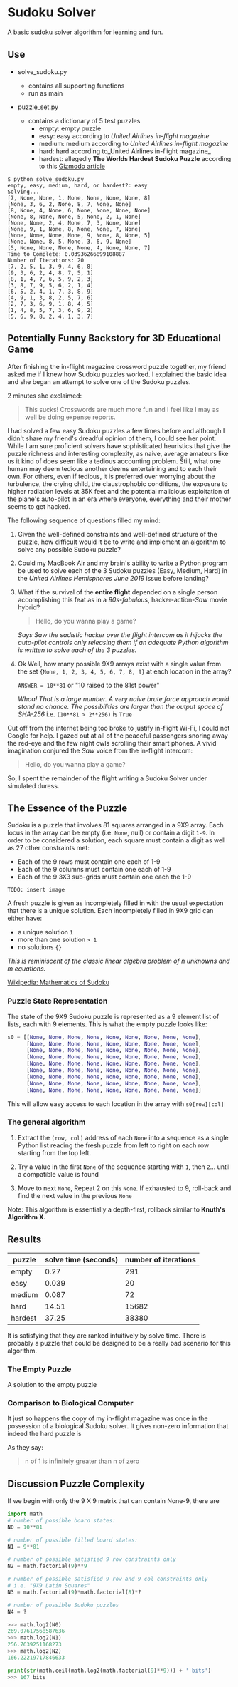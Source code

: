 # Sudoku Solver

A basic sudoku solver algorithm for learning and fun.
## Use

* solve_sudoku.py
  * contains all supporting functions
  * run as main


* puzzle_set.py
  * contains a dictionary of 5 test puzzles
    * empty: empty puzzle
    * easy: easy according to _United Airlines in-flight magazine_
    * medium: medium according to _United Airlines in-flight magazine_
    * hard: hard according to_United Airlines in-flight magazine_
    * hardest: allegedly **The Worlds Hardest Sudoku Puzzle** according to this
    [Gizmodo article](https://gizmodo.com/can-you-solve-the-10-hardest-logic-puzzles-ever-created-1064112665)

```console
$ python solve_sudoku.py
empty, easy, medium, hard, or hardest?: easy
Solving...
[7, None, None, 1, None, None, None, None, 8]
[None, 3, 6, 2, None, 8, 7, None, None]
[8, None, 4, None, 6, None, None, None, None]
[None, 8, None, None, 5, None, 2, 1, None]
[None, None, 2, 4, None, 7, 3, None, None]
[None, 9, 1, None, 8, None, None, 7, None]
[None, None, None, None, 9, None, 8, None, 5]
[None, None, 8, 5, None, 3, 6, 9, None]
[5, None, None, None, None, 4, None, None, 7]
Time to Complete: 0.03936266899108887
Number of Iterations: 20
[7, 2, 5, 1, 3, 9, 4, 6, 8]
[9, 3, 6, 2, 4, 8, 7, 5, 1]
[8, 1, 4, 7, 6, 5, 9, 2, 3]
[3, 8, 7, 9, 5, 6, 2, 1, 4]
[6, 5, 2, 4, 1, 7, 3, 8, 9]
[4, 9, 1, 3, 8, 2, 5, 7, 6]
[2, 7, 3, 6, 9, 1, 8, 4, 5]
[1, 4, 8, 5, 7, 3, 6, 9, 2]
[5, 6, 9, 8, 2, 4, 1, 3, 7]
```
## Potentially Funny Backstory for 3D Educational Game

After finishing the in-flight magazine crossword puzzle together,
my friend asked me if I knew how Sudoku puzzles worked.
I explained the basic idea and she began an attempt to
solve one of the Sudoku puzzles.

2 minutes she exclaimed:

> This sucks! Crosswords are much more fun and I feel like I may as well be doing expense reports.

I had solved a few easy Sudoku puzzles a few times before and although I didn't share my friend's dreadful opinion of them, 
I could see her point. While I am sure proficient solvers have sophisticated heuristics that give the puzzle richness and interesting complexity, as naive, average amateurs like us it kind of
does seem like a tedious accounting problem.  Still, what one human may deem tedious another deems entertaining and to each their own. For others, even if tedious, it is preferred over worrying about the turbulence, the crying child, the claustrophobic conditions, the exposure to higher radiation levels at 35K feet and the potential malicious exploitation of the plane's auto-pilot in an era where everyone, everything and their mother seems to get hacked.

The following sequence of questions filled my mind:

1. Given the well-defined constraints and well-defined structure of the puzzle, how
difficult would it be to write and implement an algorithm to solve any possible Sudoku puzzle?

2. Could my MacBook Air and my brain's ability to write a Python program be used to solve each of the 3 Sudoku puzzles (Easy, Medium, Hard) in the _United Airlines Hemispheres June 2019_ issue before landing?

3. What if the survival of the **entire flight** depended on a single person accomplishing this feat as in a _90s-fabulous_, hacker-action-_Saw_ movie hybrid? 

    > Hello, do you wanna play a game?
    
    _Says Saw the sadistic hacker over the flight intercom as it hijacks the auto-pilot controls only releasing them if an adequate Python algorithm is written to solve each of the 3 puzzles._

4. Ok Well, how many possible 9X9 arrays exist with a single value from the set `{None, 1, 2, 3, 4, 5, 6, 7, 8, 9}` at each location in the array? 
   
    `ANSWER = 10**81` or "10 raised to the 81st power"

    _Whoa! That is a large number. A very naive brute force approach would stand no chance.
    The possibilities are larger than the output space of SHA-256_ i.e. `(10**81 > 2**256)` is `True`



Cut off from the internet being too broke to justify in-flight Wi-Fi, I could not Google for help. I gazed out at all of the peaceful passengers snoring away the red-eye and the few night owls scrolling their smart phones. A vivid imagination conjured the _Saw_ voice from the in-flight intercom:

> Hello, do you wanna play a game?

So, I spent the remainder of the flight writing a Sudoku Solver under simulated duress.

## The Essence of the Puzzle

Sudoku is a puzzle that involves 81 squares arranged in a 9X9 array.
Each locus in the array can be empty (i.e. `None`, null) or contain a digit `1-9`.
In order to be considered a solution, each square must contain a digit as well as 27 other constraints met:

+ Each of the 9 rows must contain one each of 1-9
+ Each of the 9 columns must contain one each of 1-9
+ Each of the 9 3X3 sub-grids must contain one each the 1-9

`TODO: insert image`
 
A fresh puzzle is given as incompletely filled in with the usual expectation that there is a unique solution. Each incompletely filled in 9X9 grid can either have:

* a unique solution `1`
* more than one solution `> 1`
* no solutions `{}`

_This is reminiscent of the classic linear algebra problem of n unknowns and m equations._
 
[Wikipedia: Mathematics of Sudoku](https://en.wikipedia.org/wiki/Mathematics_of_Sudoku)

### Puzzle State Representation

The state of the 9X9 Sudoku puzzle is represented as a 9 element list of lists, each with 9 elements. This is what the empty puzzle looks like:

```python
s0 = [[None, None, None, None, None, None, None, None, None],
      [None, None, None, None, None, None, None, None, None],
      [None, None, None, None, None, None, None, None, None],
      [None, None, None, None, None, None, None, None, None],
      [None, None, None, None, None, None, None, None, None],
      [None, None, None, None, None, None, None, None, None],
      [None, None, None, None, None, None, None, None, None],
      [None, None, None, None, None, None, None, None, None],
      [None, None, None, None, None, None, None, None, None]]
```
This will allow easy access to each location in the array with `s0[row][col]`

### The general algorithm

1. Extract the `(row, col)` address of each `None` into a sequence as a single Python list reading the fresh puzzle from left to right on each row starting from the top left.

2. Try a value in the first `None` of the sequence starting with `1`, then `2`... until a compatible value is found

3. Move to next `None`, Repeat 2 on this `None`. If exhausted to 9, roll-back and find the next value in the previous `None`

Note: This algorithm is essentially a depth-first, rollback similar to **Knuth's Algorithm X.**


## Results

|puzzle|solve time (seconds)| number of iterations|
|------|---------|----|
|empty| 0.27 | 291 |
|easy | 0.039  | 20  |
|medium|0.087  | 72  |
|hard  |14.51 | 15682  |
|hardest|37.25|38380|

It is satisfying that they are ranked intuitively by solve time. There is probably a puzzle that could be designed to be a really bad scenario for this algorithm.

### The Empty Puzzle

A solution to the empty puzzle 


### Comparison to Biological Computer

It just so happens the copy of my in-flight magazine was once in the possession of a biological Sudoku solver. It gives non-zero information that indeed the hard puzzle is 

As they say:

> n of 1 is infinitely greater than n of zero

## Discussion Puzzle Complexity
If we begin with only the 9 X 9 matrix that can contain None-9, there are

```python
import math
# number of possible board states:
N0 = 10**81

# number of possible filled board states:
N1 = 9**81

# number of possible satisfied 9 row constraints only
N2 = math.factorial(9)**9

# number of possible satisfied 9 row and 9 col constraints only
# i.e. "9X9 Latin Squares"
N3 = math.factorial(9)*math.factorial(8)*?

# number of possible Sudoku puzzles
N4 = ?

```


```python
>>> math.log2(N0)
269.07617568587636
>>> math.log2(N1)
256.7639251168273
>>> math.log2(N2)
166.22219717846633

print(str(math.ceil(math.log2(math.factorial(9)**9))) + ' bits')
>>> 167 bits
```



